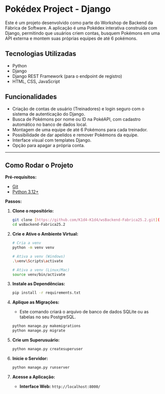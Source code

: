 # Pokédex Project - Django

Este é um projeto desenvolvido como parte do Workshop de Backend da Fábrica de Software. A aplicação é uma Pokédex interativa construída com Django, permitindo que usuários criem contas, busquem Pokémons em uma API externa e montem suas próprias equipes de até 6 pokémons.

## Tecnologias Utilizadas
* Python
* Django
* Django REST Framework (para o endpoint de registro)
* HTML, CSS, JavaScript

## Funcionalidades
* Criação de contas de usuário (Treinadores) e login seguro com o sistema de autenticação do Django.
* Busca de Pokémons por nome ou ID na PokéAPI, com cadastro automático no banco de dados local.
* Montagem de uma equipe de até 6 Pokémons para cada treinador.
* Possibilidade de dar apelidos e remover Pokémons da equipe.
* Interface visual com templates Django.
* Opção para apagar a própria conta.

---

## Como Rodar o Projeto

**Pré-requisitos:**
* [Git](https://git-scm.com/)
* [Python 3.12+](https://www.python.org/)

**Passos:**

1.  **Clone o repositório:**
    ```bash
    git clone [https://github.com/K1d4-K1d4/wsBackend-Fabrica25.2.git](https://github.com/K1d4-K1d4/wsBackend-Fabrica25.2.git)
    cd wsBackend-Fabrica25.2
    ```

2.  **Crie e Ative o Ambiente Virtual:**
    ```bash
    # Cria a venv
    python -m venv venv

    # Ativa a venv (Windows)
    .\venv\Scripts\activate

    # Ativa a venv (Linux/Mac)
    source venv/bin/activate
    ```

3.  **Instale as Dependências:**
    ```bash
    pip install -r requirements.txt
    ```

4.  **Aplique as Migrações:**
    * Este comando criará o arquivo de banco de dados SQLite ou as tabelas no seu PostgreSQL.
    ```bash
    python manage.py makemigrations
    python manage.py migrate
    ```

5.  **Crie um Superusuário:**
    ```bash
    python manage.py createsuperuser
    ```

6.  **Inicie o Servidor:**
    ```bash
    python manage.py runserver
    ```

7.  **Acesse a Aplicação:**
    * **Interface Web:** `http://localhost:8000/`